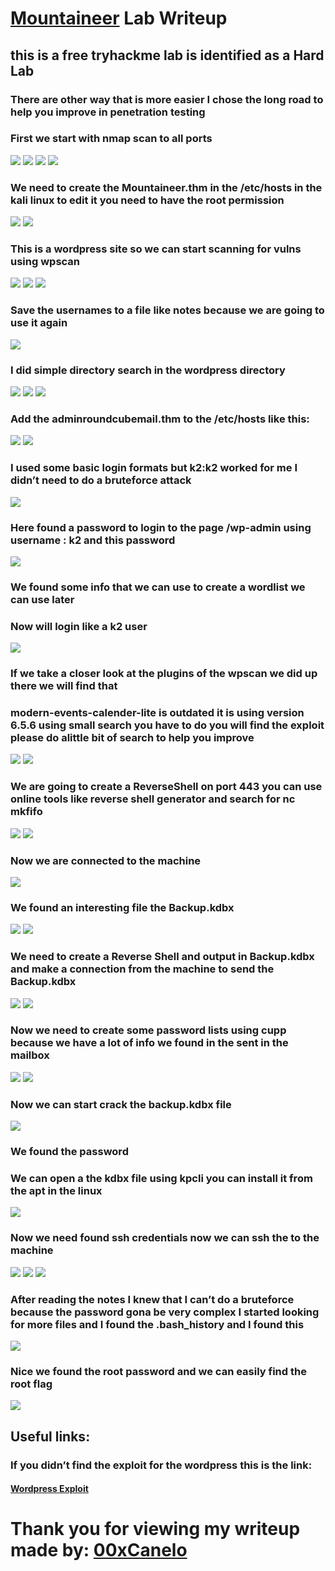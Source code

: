 <h1><a href="https://tryhackme.com/r/room/mountaineerlinux">Mountaineer</a> Lab Writeup</h1>
<h2>this is a free tryhackme lab is identified as a Hard Lab</h2>

<h3>There are other way that is more easier I chose the long road to help you improve in penetration testing</h3>

<h3>First we start with nmap scan to all ports</h3>

<img src="./Images/Screenshot%202024-10-28%20140042.png"></img>
<img src="./Images/Screenshot%202024-10-28%20140212.png"></img>
<img src="./Images/Screenshot%202024-10-28%20140428.png"></img>
<img src="./Images/Screenshot%202024-10-28%20140626.png"></img>

<h3>We need to create the Mountaineer.thm in the /etc/hosts in the kali linux to edit it you need to have the root permission </h3>

<img src="./Images/Screenshot%202024-10-28%20140846.png"></img>
<img src="./Images/Screenshot%202024-10-28%20140955.png"></img>

<h3>This is a wordpress site so we can start scanning for vulns using wpscan </h3> 

<img src="./Images/Screenshot%202024-10-28%20141051.png"></img>
<img src="./Images/Screenshot%202024-10-28%20141138.png"></img>
<img src="./Images/Screenshot%202024-10-28%20141349.png"></img>

<h3>Save the usernames to a file like notes because we are going to use it again </h3>

<img src="./Images/Screenshot%202024-10-28%20141509.png"></img>

<h3>I did simple directory search in the wordpress directory</h3>

<img src="./Images/Screenshot%202024-10-28%20142428.png"></img>
<img src="./Images/Screenshot%202024-10-28%20142519.png"></img>
<img src="./Images/Screenshot%202024-10-28%20142637.png"></img>

<h3>Add the adminroundcubemail.thm to the /etc/hosts like this:</h3> 

<img src="./Images/Screenshot%202024-10-28%20142737.png"></img>
<img src="./Images/Screenshot%202024-10-28%20143914.png"></img>

<h3>I used some basic login formats but k2:k2 worked for me I didn’t need to do a bruteforce attack </h3>

<img src="./Images/Screenshot%202024-10-28%20144021.png"></img>

<h3>Here found a password to login to the page /wp-admin using username : k2 and this password</h3>

<img src="./Images/Screenshot%202024-10-28%20144156.png"></img>

<h3>We found some info that we can use to create a wordlist we can use later </h3>

<h3>Now will login like a k2 user</h3>

<img src="./Images/Screenshot%202024-10-28%20144443.png"></img>

<h3>If we take a closer look at the plugins of the wpscan we did up there we will find that</h3>

<h3>modern-events-calender-lite is outdated it is using version 6.5.6 using small search you have to do you will find the exploit please do alittle bit of search to help you improve</h3>

<img src="./Images/Screenshot%202024-10-28%20145206.png"></img>
<img src="./Images/Screenshot%202024-10-28%20145256.png"></img> 

<h3>We are going to create a ReverseShell on port 443 you can use online tools like reverse shell generator and search for nc mkfifo </h3>

<img src="./Images/Screenshot%202024-10-28%20145521.png"></img>
<img src="./Images/Screenshot%202024-10-28%20145648.png"></img>

<h3>Now we are connected to the machine</h3>

<img src="./Images/Screenshot%202024-10-28%20145807.png"></img>

<h3>We found an interesting file the Backup.kdbx</h3>

<img src="./Images/Screenshot%202024-10-28%20145854.png"></img>
<img src="./Images/Screenshot%202024-10-28%20150008.png"></img>

<h3>We need to create a Reverse Shell and output in Backup.kdbx and make a connection from the machine to send the Backup.kdbx</h3>

<img src="./Images/Screenshot%202024-10-28%20151122.png"></img>
<img src="./Images/Screenshot%202024-10-28%20151135.png"></img>

<h3>Now we need to create some password lists using cupp because we have a lot of info we found in the sent in the mailbox </h3>

<img src="./Images/Screenshot%202024-10-28%20151512.png"></img>
<img src="./Images/Screenshot%202024-10-28%20151525.png"></img>

<h3>Now we can start crack the backup.kdbx file</h3> 

<img src="./Images/Screenshot%202024-10-28%20151702.png"></img>

<h3>We found the password</h3> 
<h3>We can open a the kdbx file using kpcli you can install it from the apt in the linux</h3>

<img src="./Images/Screenshot%202024-10-28%20151851.png"></img>
 
<h3>Now we need found ssh credentials now we can ssh the to the machine</h3>

 <img src="./Images/Screenshot%202024-10-28%20151954.png"></img>
 <img src="./Images/Screenshot%202024-10-28%20152028.png"></img>
 <img src="./Images/Screenshot%202024-10-28%20152135.png"></img>
 
<h3>After reading the notes I knew that I can’t do a bruteforce because the password gona be very complex I started looking for more files and I found the .bash_history and I found this </h3>

<img src="./Images/Screenshot%202024-10-28%20152212.png"></img>

<h3>Nice we found the root password and we can easily find the root flag</h3>

<img src="./Images/Screenshot%202024-10-28%20152324.png"></img>

<h2>Useful links:</h2>
<h3>If you didn’t find the exploit for the wordpress this is the link: </h3>
<h4><a href="https://www.exploit-db.com/exploits/50082">Wordpress Exploit</a></h4>

<h1>Thank you for viewing my writeup made by: <a href="https://tryhackme.com/r/p/00xCanelo">00xCanelo</a></h1>
